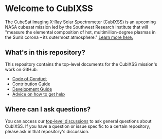 # Welcome to CubIXSS

The CubeSat Imaging X-Ray Solar Spectrometer (CubIXSS) is an upcoming NASA cubesat mission led by the Southwest Research Institute that will "measure the elemental composition of hot, multimillion-degree plasmas in the Sun’s corona – its outermost atmosphere." [Learn more here.](https://www.swri.org/press-release/nasa-selects-swriled-cubesat-assess-origins-hot-plasma-suns-corona)

## What's in this repository?

This repository contains the top-level documents for the CubIXSS mission's work on GitHub:

- [Code of Conduct](CODE_OF_CONDUCT.md)
- [Contribution Guide](contributing.md)
- [Development Guide](development.md)
- [Advice on how to get help](getting_help.md)

## Where can I ask questions?

You can access our [top-level discussions](https://github.com/orgs/CubIXSS/discussions) to ask general questions about CubIXSS.
If you have a question or issue specific to a certain repository, please ask in that repository's discussion.
